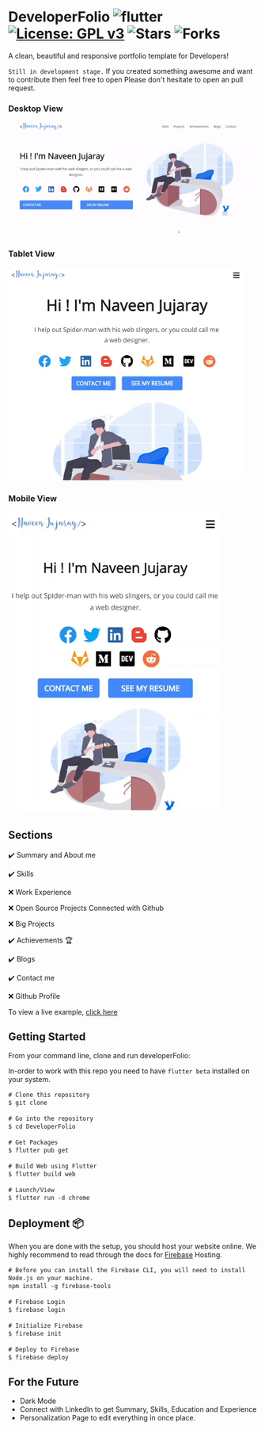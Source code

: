 # DeveloperFolio  ![flutter](https://badgen.net/pub/flutter-platform/xml) [![License: GPL v3](https://img.shields.io/badge/License-GPLv3-green.svg)](https://www.gnu.org/licenses/gpl-3.0) ![Stars](https://img.shields.io/github/stars/naveenjujaray/DeveloperFolio?style=flat) ![Forks](https://img.shields.io/github/forks/naveenjujaray/DeveloperFolio?style=flat)

A clean, beautiful and responsive portfolio template for Developers!

`Still in development stage.` 
If you created something awesome and want to contribute then feel free to open Please don't hesitate to open an pull request.

### Desktop View
![Desktop](/gif/desk.gif)

### Tablet View
![Tablet](/gif/tab.gif)

### Mobile View
![Mobile](/gif/mob.gif)

## Sections

✔️ Summary and About me

✔️ Skills

❌ Work Experience

❌ Open Source Projects Connected with Github

❌ Big Projects

✔️ Achievements 🏆

✔️ Blogs

✔️ Contact me

❌ Github Profile

To view a live example, [click here]

## Getting Started

From your command line, clone and run developerFolio:

In-order to work with this repo you need to have `flutter beta` installed on your system.

```
# Clone this repository
$ git clone 

# Go into the repository
$ cd DeveloperFolio

# Get Packages
$ flutter pub get

# Build Web using Flutter
$ flutter build web

# Launch/View
$ flutter run -d chrome
```

## Deployment 📦

When you are done with the setup, you should host your website online. We highly recommend to read through the docs for [Firebase] Hosting.

```
# Before you can install the Firebase CLI, you will need to install Node.js on your machine.
npm install -g firebase-tools

# Firebase Login
$ firebase login

# Initialize Firebase
$ firebase init

# Deploy to Firebase
$ firebase deploy

```

## For the Future
* Dark Mode
* Connect with LinkedIn to get Summary, Skills, Education and Experience
* Personalization Page to edit everything in once place.


[Firebase]: https://firebase.google.com/docs/hosting/quickstart
[click here]: https://developerfolio.web.app/